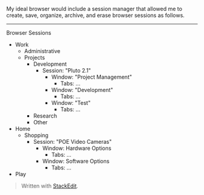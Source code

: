My ideal browser would include a session manager that allowed me to create, save, organize, archive, and erase browser sessions as follows.
___
Browser Sessions
* Work
	* Administrative
	* Projects
		* Development
			* Session: "Pluto 2.1"
				* Window: "Project Management"
					* Tabs: ...
				* Window: "Development"
					* Tabs: ...
				* Window: "Test"
					* Tabs: ...
		* Research
		* Other
* Home
	* Shopping
		* Session: "POE Video Cameras"
			* Window: Hardware Options
				* Tabs: ...
			* Window: Software Options
				* Tabs: ...
* Play


> Written with [StackEdit](https://stackedit.io/).
<!--stackedit_data:
eyJoaXN0b3J5IjpbMTE0OTgyMDQwNl19
-->